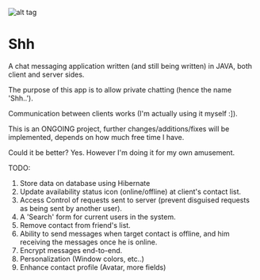 ![alt tag](http://www.photo-host.org/images/2017/01/23/klXqi.png)

# Shh

A chat messaging application written (and still being written) in JAVA, both client and server sides. 

The purpose of this app is to allow private chatting (hence the name 'Shh..').

Communication between clients works (I'm actually using it myself :]).

This is an ONGOING project, further changes/additions/fixes will be implemented, depends on how much free time I have.

Could it be better? Yes. However I'm doing it for my own amusement.

TODO:
1. Store data on database using Hibernate
2. Update availability status icon (online/offline) at client's contact list.
3. Access Control of requests sent to server (prevent disguised requests as being sent by another user).
4. A 'Search' form for current users in the system.
5. Remove contact from friend's list.
6. Ability to send messages when target contact is offline, and him receiving the messages once he is online.
7. Encrypt messages end-to-end.
8. Personalization (Window colors, etc..)
9. Enhance contact profile (Avatar, more fields)
